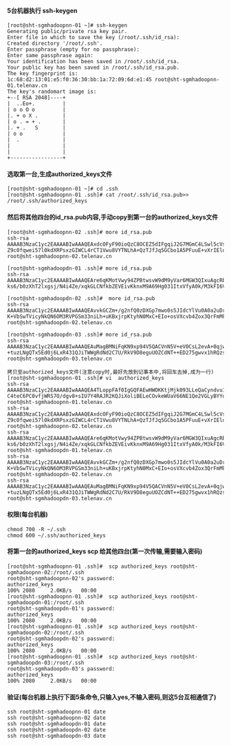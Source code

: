 #### 5台机器执行 ssh-keygen


    [root@sht-sgmhadoopnn-01 ~]# ssh-keygen
    Generating public/private rsa key pair.
    Enter file in which to save the key (/root/.ssh/id_rsa): 
    Created directory '/root/.ssh'.
    Enter passphrase (empty for no passphrase): 
    Enter same passphrase again: 
    Your identification has been saved in /root/.ssh/id_rsa.
    Your public key has been saved in /root/.ssh/id_rsa.pub.
    The key fingerprint is:
    1c:68:d2:13:01:e5:f0:36:30:bb:1a:72:09:6d:e1:45 root@sht-sgmhadoopnn-01.telenav.cn
    The key's randomart image is:
    +--[ RSA 2048]----+
    |  ..Eo+.         |
    | o o O o         |
    |. + o X .        |
    | o . = + .       |
    |. + .   S        |
    | o o             |
    |  .              |
    |                 |
    |                 |
    +-----------------+






#### 选取第一台,生成authorized_keys文件


    [root@sht-sgmhadoopnn-01 ~]# cd .ssh
    [root@sht-sgmhadoopnn-01 .ssh]# cat /root/.ssh/id_rsa.pub>> /root/.ssh/authorized_keys






#### 然后将其他四台的id_rsa.pub内容,手动copy到第一台的authorized_keys文件


    [root@sht-sgmhadoopnn-02 .ssh]# more id_rsa.pub
    ssh-rsa AAAAB3NzaC1yc2EAAAABIwAAAQEAxdcOFyF90ioQzC8OCEZ5dIFgqiJ2G7MGmC4LSwl5cVs1J1E9HQesEURjjPdQGJP1kIe8Z2NgCpjGy7BDiVFvj/0fUjGreRN9P2LPa1jUv0xBYHv9wk+aN2YtKy2Dc9WeCPaNbByyz0n96osE0NVict+2MGQJHdHFedG2sSuTdBAoXE1I7ag6AwWV/3ije26BD88aZmb/
    Z9c0fqwei57l0kdXRPsxzGIWCL4rCT1Vwu8VYTNLhA+QzTJfJq5GCbo1A5PFuuE+vXrIEloKp1Y6Y1xB8xxdgqvMAkvf7wsWfZVFl6vZPwRJivIKW6WPm7tlJN2m3xXyXnXy0/8rftB0Aw== root@sht-sgmhadoopnn-02.telenav.cn
    
    [root@sht-sgmhadoopdn-01 .ssh]# more id_rsa.pub
    ssh-rsa AAAAB3NzaC1yc2EAAAABIwAAAQEAre6qKMotVwy94ZPBtwsvW9dM9yVar6MGW3QIxuAgcRbfqE4RRrsgcnwFBG496+GPLUjfQsYuPhuLm+2qu8p2pTkLx9Vt0ppK+VlNwQIQyias2hiHoLDGmcstCeCZs+sn5iZ2/rTov0uOZT7XWC66QlnFzAyM80KYAFLtFv4r9uU+KK5USwEG3XwF1GiAeSK34iU9u+JI
    ks6/b0zXhT2lxgsj/N4i4Ze/xqkGLCNfkbZEVEivKknxM9A69Hg031ItxVfyA0k/M3kFI6VmXTNgkf8VW/
    
    [root@sht-sgmhadoopdn-02 .ssh]#  more id_rsa.pub
    ssh-rsa AAAAB3NzaC1yc2EAAAABIwAAAQEAvvkGCZm+/g2nfQ0zDXGp7mwo0s5JIdcYlVu0A0a2uDru3VaYFZ5uD79hLQJqPk1qT49wAFmXfIoUGtyHvDYfYcGcRVwQV5c2EnLmb0gxBL45hwHoVGyHw7EOAW5XUxZvkf6gLua/N8htmfd5O8dhhtAhIK3LB8z0mOTeUmORX1AEFT74huGrrp7fzY+kIr5KIjeU5dNC
    K+VbSwTVicyNkQN6OM3RVPGSm33niLh+uKBxjrpKtyhN0MxC+EIo+osVXcvb4Zox3QrFmMklDZf/pyRKBqQW2yBTi5U16hO1/TXxMYamz48Ps2fGx2fDvDAB4RsSwYaQ0fSM2ghd6oRiCQ== root@sht-sgmhadoopdn-02.telenav.cn
    
    [root@sht-sgmhadoopdn-03 .ssh]# more id_rsa.pub 
    ssh-rsa AAAAB3NzaC1yc2EAAAABIwAAAQEAuMagBMNiFqKN9xp94V5QACVnN5V+eV0CsL2evA+0qjwCTFSCFuCM6TgC7anurx9tzjT7P9G8jogy76EJn8MXZVJ7Dfou+hsOK7flGt24DHqqoIDwKOKsA9XsRSUGz7T78EQhGLhPD4Ud1C8WEQEgSL11ocl8fNnMlYzJuQFndV6FbKYb9GJx5rI6nlZ6KS1pUVMkq/TG
    +tuzLNgQTx5Ed0j6LxR431QJiTWWgRdNd2C7U/RkV9D8eguUOZCdNT++ED275gwvx1hRQzsK4h9q90XOgWG1+ol/V13toqo7HudOAqJNnWGznU9O30zp4WAdhuWCcWGtK8dhnWiw0bRNKw== root@sht-sgmhadoopdn-03.telenav.cn
    
    拷贝至authorized_keys文件(注意copy时,最好先放到记事本中,将回车去掉,成为一行)
    [root@sht-sgmhadoopnn-01 .ssh]# vi  authorized_keys
    ssh-rsa AAAAB3NzaC1yc2EAAAABIwAAAQEA4TLoppFAf0IgGQFAEwHWOKKtjMjk093LLeQaCyndvu1qNd+FAHFUhBtC37zgD7xVR4uXrBNZxt3NEQnKurFyN3sJ0I7VRi+vX/X3FWzJfIAwCeFFu5pk2jrosQijqcY92t5FLLINRPLL3qI/t4tVxk2+PwRF6GuDgBE0IX++snHngpHA2Tr8DB8otE6eJlUSg+dsRqhl
    C4teC6PC0vfjWRS7O/dgv8+sIU7Y4RAJR2KQJiXoliBELeCOvkeWUaV66NE1Qe2VGLyBYYqJQ5PSl2jhH4Lsj+p70H0Cuyni1IHg/xKjKuaRm3WVJrFiS58dDg43SVpI+UQ4iYbgpB0dhw== root@sht-sgmhadoopnn-01.telenav.cn
    ssh-rsa AAAAB3NzaC1yc2EAAAABIwAAAQEAxdcOFyF90ioQzC8OCEZ5dIFgqiJ2G7MGmC4LSwl5cVs1J1E9HQesEURjjPdQGJP1kIe8Z2NgCpjGy7BDiVFvj/0fUjGreRN9P2LPa1jUv0xBYHv9wk+aN2YtKy2Dc9WeCPaNbByyz0n96osE0NVict+2MGQJHdHFedG2sSuTdBAoXE1I7ag6AwWV/3ije26BD88aZmb/
    Z9c0fqwei57l0kdXRPsxzGIWCL4rCT1Vwu8VYTNLhA+QzTJfJq5GCbo1A5PFuuE+vXrIEloKp1Y6Y1xB8xxdgqvMAkvf7wsWfZVFl6vZPwRJivIKW6WPm7tlJN2m3xXyXnXy0/8rftB0Aw== root@sht-sgmhadoopnn-02.telenav.cn
    ssh-rsa AAAAB3NzaC1yc2EAAAABIwAAAQEAre6qKMotVwy94ZPBtwsvW9dM9yVar6MGW3QIxuAgcRbfqE4RRrsgcnwFBG496+GPLUjfQsYuPhuLm+2qu8p2pTkLx9Vt0ppK+VlNwQIQyias2hiHoLDGmcstCeCZs+sn5iZ2/rTov0uOZT7XWC66QlnFzAyM80KYAFLtFv4r9uU+KK5USwEG3XwF1GiAeSK34iU9u+JI
    ks6/b0zXhT2lxgsj/N4i4Ze/xqkGLCNfkbZEVEivKknxM9A69Hg031ItxVfyA0k/M3kFI6VmXTNgkf8VW/uHl92xiRfTn1C065iiE7vFqSkcsnCr6hxwFB3nNDTZYGx6GYsdeGlrWi2rdQ== root@sht-sgmhadoopdn-01.telenav.cn
    ssh-rsa AAAAB3NzaC1yc2EAAAABIwAAAQEAvvkGCZm+/g2nfQ0zDXGp7mwo0s5JIdcYlVu0A0a2uDru3VaYFZ5uD79hLQJqPk1qT49wAFmXfIoUGtyHvDYfYcGcRVwQV5c2EnLmb0gxBL45hwHoVGyHw7EOAW5XUxZvkf6gLua/N8htmfd5O8dhhtAhIK3LB8z0mOTeUmORX1AEFT74huGrrp7fzY+kIr5KIjeU5dNC
    K+VbSwTVicyNkQN6OM3RVPGSm33niLh+uKBxjrpKtyhN0MxC+EIo+osVXcvb4Zox3QrFmMklDZf/pyRKBqQW2yBTi5U16hO1/TXxMYamz48Ps2fGx2fDvDAB4RsSwYaQ0fSM2ghd6oRiCQ== root@sht-sgmhadoopdn-02.telenav.cn
    ssh-rsa AAAAB3NzaC1yc2EAAAABIwAAAQEAuMagBMNiFqKN9xp94V5QACVnN5V+eV0CsL2evA+0qjwCTFSCFuCM6TgC7anurx9tzjT7P9G8jogy76EJn8MXZVJ7Dfou+hsOK7flGt24DHqqoIDwKOKsA9XsRSUGz7T78EQhGLhPD4Ud1C8WEQEgSL11ocl8fNnMlYzJuQFndV6FbKYb9GJx5rI6nlZ6KS1pUVMkq/TG
    +tuzLNgQTx5Ed0j6LxR431QJiTWWgRdNd2C7U/RkV9D8eguUOZCdNT++ED275gwvx1hRQzsK4h9q90XOgWG1+ol/V13toqo7HudOAqJNnWGznU9O30zp4WAdhuWCcWGtK8dhnWiw0bRNKw== root@sht-sgmhadoopdn-03.telenav.cn




#### 权限(每台机器)


    chmod 700 -R ~/.ssh
    chmod 600 ~/.ssh/authorized_keys 






#### 将第一台的authorized_keys scp 给其他四台(第一次传输,需要输入密码)


    [root@sht-sgmhadoopnn-01 .ssh]#  scp authorized_keys root@sht-sgmhadoopnn-02:/root/.ssh
    root@sht-sgmhadoopnn-02's password: 
    authorized_keys                                                            100% 2080     2.0KB/s   00:00    
    [root@sht-sgmhadoopnn-01 .ssh]#  scp authorized_keys root@sht-sgmhadoopdn-01:/root/.ssh
    root@sht-sgmhadoopdn-01's password: 
    authorized_keys                                                            100% 2080     2.0KB/s   00:00    
    [root@sht-sgmhadoopnn-01 .ssh]#  scp authorized_keys root@sht-sgmhadoopdn-02:/root/.ssh
    root@sht-sgmhadoopdn-02's password: 
    authorized_keys                                                            100% 2080     2.0KB/s   00:00    
    [root@sht-sgmhadoopnn-01 .ssh]#  scp authorized_keys root@sht-sgmhadoopdn-03:/root/.ssh
    root@sht-sgmhadoopdn-03's password: 
    authorized_keys                                                            100% 2080     2.0KB/s   00:00   




                                                                 

#### 验证(每台机器上执行下面5条命令,只输入yes,不输入密码,则这5台互相通信了)


    ssh root@sht-sgmhadoopnn-01 date
    ssh root@sht-sgmhadoopnn-02 date
    ssh root@sht-sgmhadoopdn-01 date
    ssh root@sht-sgmhadoopdn-02 date
    ssh root@sht-sgmhadoopdn-03 date
